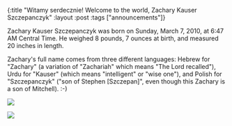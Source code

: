 {:title "Witamy serdecznie!  Welcome to the world, Zachary Kauser Szczepanczyk"
:layout :post
:tags  ["announcements"]}

Zachary Kauser Szczepanczyk was born on Sunday, March 7, 2010, at 6:47 AM
Central Time. He weighed 8 pounds, 7 ounces at birth, and measured 20 inches
in length.  
  
Zachary's full name comes from three different languages: Hebrew for
"Zachary" (a variation of "Zachariah" which means "The Lord recalled"),
Urdu for "Kauser" (which means "intelligent" or "wise one"), and Polish
for "Szczepanczyk" ("son of Stephen [Szczepan]", even though this Zachary
is a son of Mitchell). :-)

![](http://www.szcz.org/img/zachary_newborn_1.jpg)  
 
![](http://www.szcz.org/img/zachary_newborn_2.jpg) 

